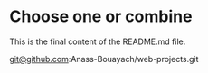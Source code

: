 # Choose one or combine
This is the final content of the README.md file.

git@github.com:Anass-Bouayach/web-projects.git
